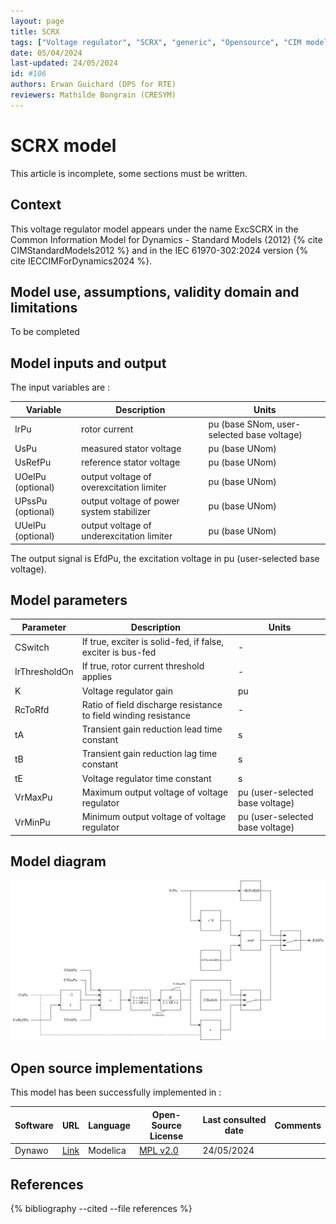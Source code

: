 ```yaml
---
layout: page
title: SCRX
tags: ["Voltage regulator", "SCRX", "generic", "Opensource", "CIM model", "RMS", "phasor", "MRL4", "Single phase", "ExcSCRX", "IEC", "dynawo", "#106"]
date: 05/04/2024
last-updated: 24/05/2024
id: #106
authors: Erwan Guichard (DPS for RTE)
reviewers: Mathilde Bongrain (CRESYM)
---
```

# SCRX model

This article is incomplete, some sections must be written.

## Context

This voltage regulator model appears under the name ExcSCRX in the Common Information Model for Dynamics - Standard Models (2012) {% cite CIMStandardModels2012 %} and in the IEC 61970-302:2024 version {% cite IECCIMForDynamics2024 %}.

## Model use, assumptions, validity domain and limitations

To be completed

## Model inputs and output

The input variables are :

| Variable | Description | Units |
|-----------|--------------| ------|
|IrPu |rotor current |pu (base SNom, user-selected base voltage)|
|UsPu |measured stator voltage |pu (base UNom)|
|UsRefPu |reference stator voltage |pu (base UNom)|
|UOelPu (optional) |output voltage of overexcitation limiter |pu (base UNom)|
|UPssPu (optional) |output voltage of power system stabilizer |pu (base UNom)|
|UUelPu (optional) |output voltage of underexcitation limiter |pu (base UNom)|

The output signal is EfdPu, the excitation voltage in pu (user-selected base voltage).

## Model parameters

| Parameter | Description | Units |
|-----------|--------------| ------|
CSwitch |If true, exciter is solid-fed, if false, exciter is bus-fed|-|
IrThresholdOn |If true, rotor current threshold applies|-|
K |Voltage regulator gain |pu|
RcToRfd |Ratio of field discharge resistance to field winding resistance|-|
tA |Transient gain reduction lead time constant |s|
tB |Transient gain reduction lag time constant |s|
tE |Voltage regulator time constant |s|
VrMaxPu |Maximum output voltage of voltage regulator |pu (user-selected base voltage)|
VrMinPu |Minimum output voltage of voltage regulator |pu (user-selected base voltage)|

## Model diagram

![SCRX](SCRX.drawio.svg)

## Open source implementations

This model has been successfully implemented in :

| Software      | URL | Language | Open-Source License | Last consulted date | Comments |
| ------------- | --- | -------- | ------------------- | ------------------- | -------- |
| Dynawo | [Link](https://github.com/dynawo/dynawo) | Modelica | [MPL v2.0](https://www.mozilla.org/en-US/MPL/2.0/)  | 24/05/2024 |  |

## References

{% bibliography --cited --file references  %}
